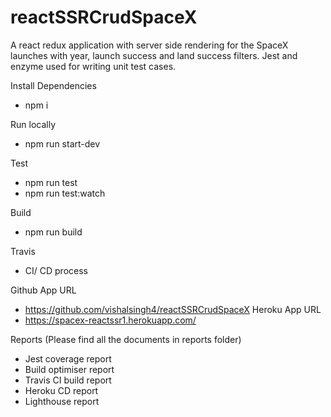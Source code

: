 # reactSSRCrudSpaceX
A react redux application with server side rendering for the SpaceX launches with year, launch success and land success filters. 
Jest and enzyme used for writing unit test cases.

Install Dependencies
 - npm i
 
 Run locally
 - npm run start-dev
 
 Test
 - npm run test
 - npm run test:watch

Build
 - npm run build

Travis
 - CI/ CD process

Github App URL
 - https://github.com/vishalsingh4/reactSSRCrudSpaceX
Heroku App URL
 - https://spacex-reactssr1.herokuapp.com/

Reports (Please find all the documents in reports folder)
 - Jest coverage report
 - Build optimiser report
 - Travis CI build report
 - Heroku CD report
 - Lighthouse report

